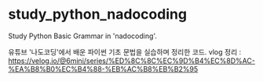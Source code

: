 # study_python_nadocoding
Study Python Basic Grammar in 'nadocoding'.

유튜브 '나도코딩'에서 배운 파이썬 기초 문법을 실습하며 정리한 코드.
vlog 정리 : https://velog.io/@6mini/series/%ED%8C%8C%EC%9D%B4%EC%8D%AC-%EA%B8%B0%EC%B4%88-%EB%AC%B8%EB%B2%95
